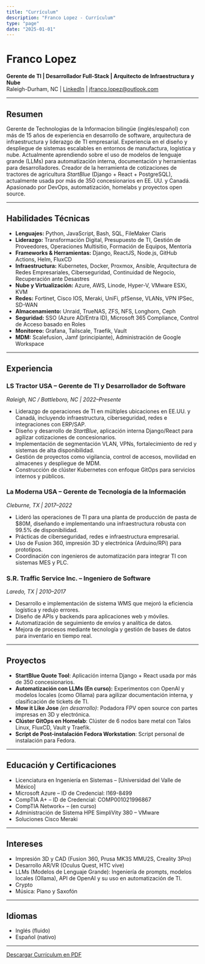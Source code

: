 ```yaml
---
title: "Currículum"
description: "Franco Lopez - Currículum"
type: "page"
date: "2025-01-01"
---
```


# Franco Lopez

**Gerente de TI | Desarrollador Full-Stack | Arquitecto de Infraestructura y Nube**  
Raleigh-Durham, NC | [LinkedIn](https://www.linkedin.com/in/jfranco-lopez/) | jfranco.lopez@outlook.com

---

## Resumen

Gerente de Technologias de la Informacion bilingüe (inglés/español) con más de 15 años de experiencia en desarrollo de software, arquitectura de infraestructura y liderazgo de TI empresarial. Experiencia en el diseño y despliegue de sistemas escalables en entornos de manufactura, logística y nube. Actualmente aprendiendo sobre el uso de modelos de lenguaje grande (LLMs) para automatización interna, documentación y herramientas para desarrolladores. Creador de la herramienta de cotizaciones de tractores de agricultura *StartBlue* (Django + React + PostgreSQL), actualmente usada por más de 350 concesionarios en EE. UU. y Canadá. Apasionado por DevOps, automatización, homelabs y proyectos open source.

---

## Habilidades Técnicas

- **Lenguajes:** Python, JavaScript, Bash, SQL, FileMaker Claris  
- **Liderazgo:** Transformación Digital, Presupuesto de TI, Gestión de Proveedores, Operaciones Multisitio, Formación de Equipos, Mentoría  
- **Frameworks & Herramientas:** Django, ReactJS, Node.js, GitHub Actions, Helm, FluxCD  
- **Infraestructura:** Kubernetes, Docker, Proxmox, Ansible, Arquitectura de Redes Empresariales, Ciberseguridad, Continuidad de Negocio, Recuperación ante Desastres  
- **Nube y Virtualización:** Azure, AWS, Linode, Hyper-V, VMware ESXi, KVM  
- **Redes:** Fortinet, Cisco IOS, Meraki, UniFi, pfSense, VLANs, VPN IPSec, SD-WAN  
- **Almacenamiento:** Unraid, TrueNAS, ZFS, NFS, Longhorn, Ceph  
- **Seguridad:** SSO (Azure AD/Entra ID), Microsoft 365 Compliance, Control de Acceso basado en Roles  
- **Monitoreo:** Grafana, Tailscale, Traefik, Vault  
- **MDM:** Scalefusion, Jamf (principiante), Administración de Google Workspace  

---

## Experiencia

### **LS Tractor USA** – Gerente de TI y Desarrollador de Software  
*Raleigh, NC / Battleboro, NC | 2022–Presente*

- Liderazgo de operaciones de TI en múltiples ubicaciones en EE.UU. y Canadá, incluyendo infraestructura, ciberseguridad, redes e integraciones con ERP/SAP.  
- Diseño y desarrollo de *StartBlue*, aplicación interna Django/React para agilizar cotizaciones de concesionarios.  
- Implementación de segmentación VLAN, VPNs, fortalecimiento de red y sistemas de alta disponibilidad.  
- Gestión de proyectos como vigilancia, control de accesos, movilidad en almacenes y despliegue de MDM.  
- Construcción de clúster Kubernetes con enfoque GitOps para servicios internos y públicos.

### **La Moderna USA** – Gerente de Tecnología de la Información  
*Cleburne, TX | 2017–2022*

- Lideró las operaciones de TI para una planta de producción de pasta de $80M, diseñando e implementando una infraestructura robusta con 99.5% de disponibilidad.  
- Prácticas de ciberseguridad, redes e infraestructura empresarial.  
- Uso de Fusion 360, impresión 3D y electrónica (Arduino/RPi) para prototipos.  
- Coordinación con ingenieros de automatización para integrar TI con sistemas MES y PLC.

### **S.R. Traffic Service Inc.** – Ingeniero de Software  
*Laredo, TX | 2010–2017*

- Desarrollo e implementación de sistema WMS que mejoró la eficiencia logística y redujo errores.  
- Diseño de APIs y backends para aplicaciones web y móviles.  
- Automatización de seguimiento de envíos y analítica de datos.  
- Mejora de procesos mediante tecnología y gestión de bases de datos para inventario en tiempo real.

---

## Proyectos

- **StartBlue Quote Tool**: Aplicación interna Django + React usada por más de 350 concesionarios.  
- **Automatización con LLMs (En curso):** Experimentos con OpenAI y modelos locales (como Ollama) para agilizar documentación interna, y clasificación de tickets de TI.
- **Mow it Like Jose** *(en desarrollo)*: Podadora FPV open source con partes impresas en 3D y electrónica.  
- **Clúster GitOps en Homelab**: Clúster de 6 nodos bare metal con Talos Linux, FluxCD, Vault y Traefik.  
- **Script de Post-instalación Fedora Workstation**: Script personal de instalación para Fedora.

---

## Educación y Certificaciones

- Licenciatura en Ingeniería en Sistemas – [Universidad del Valle de México]  
- Microsoft Azure – ID de Credencial: l169-8499  
- CompTIA A+ – ID de Credencial: COMP001021996867  
- CompTIA Network+ – (en curso)  
- Administración de Sistema HPE SimpliVity 380 – VMware  
- Soluciones Cisco Meraki

---

## Intereses

- Impresión 3D y CAD (Fusion 360, Prusa MK3S MMU2S, Creality 3Pro)  
- Desarrollo AR/VR (Oculus Quest, HTC vive)  
- LLMs (Modelos de Lenguaje Grande): Ingeniería de prompts, modelos locales (Ollama), API de OpenAI y su uso en automatización de TI.
- Crypto  
- Música: Piano y Saxofón

---

## Idiomas

- Inglés (fluido)  
- Español (nativo)

---

[Descargar Currículum en PDF](/FrancoLopez-Resume.pdf)
